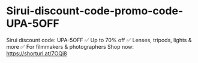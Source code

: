 # Sirui-discount-code-promo-code-UPA-5OFF
Sirui discount code: UPA-5OFF ✅ Up to 70% off ✅ Lenses, tripods, lights &amp; more ✅ For filmmakers &amp; photographers Shop now: https://shorturl.at/7OQi8 
